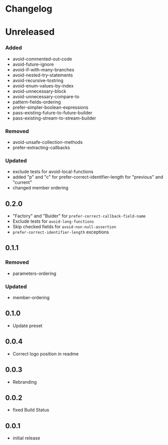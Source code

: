 # Changelog

# Unreleased

### Added

* avoid-commented-out-code
* avoid-future-ignore
* avoid-if-with-many-branches
* avoid-nested-try-statements
* avoid-recursive-tostring
* avoid-enum-values-by-index
* avoid-unnecessary-block
* avoid-unnecessary-compare-to
* pattern-fields-ordering
* prefer-simpler-boolean-expressions
* pass-existing-future-to-future-builder
* pass-existing-stream-to-stream-builder

### Removed

* avoid-unsafe-collection-methods
* prefer-extracting-callbacks

### Updated
 
* exclude tests for avoid-local-functions
* added "p" and "c" for prefer-correct-identifier-length for "previous" and "current"
* changed member ordering

## 0.2.0

* "Factory" and "Buider" for `prefer-correct-callback-field-name`
* Exclude tests for `avoid-long-functions`
* Skip checked fields for `avoid-non-null-assertion`
* `prefer-correct-identifier-length` exceptions

## 0.1.1
 
### Removed

* parameters-ordering

### Updated

* member-ordering

## 0.1.0

* Update preset

## 0.0.4

* Correct logo position in readme

## 0.0.3

* Rebranding

## 0.0.2

* fixed Build Status

## 0.0.1

* initial release

